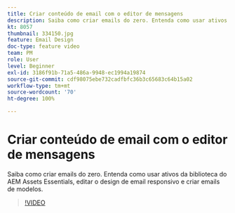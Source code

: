 ```yaml
---
title: Criar conteúdo de email com o editor de mensagens
description: Saiba como criar emails do zero. Entenda como usar ativos da biblioteca do AEM Assets Essentials, editar o design de email responsivo e criar emails de modelos.
kt: 8057
thumbnail: 334150.jpg
feature: Email Design
doc-type: feature video
team: PM
role: User
level: Beginner
exl-id: 3186f91b-71a5-486a-9948-ec1994a19874
source-git-commit: cdf98075ebe732cadfbfc36b3c65683c64b15a02
workflow-type: tm+mt
source-wordcount: '70'
ht-degree: 100%

---
```


# Criar conteúdo de email com o editor de mensagens

Saiba como criar emails do zero. Entenda como usar ativos da biblioteca do AEM Assets Essentials, editar o design de email responsivo e criar emails de modelos.

>[!VIDEO](https://video.tv.adobe.com/v/334150?quality=12)
